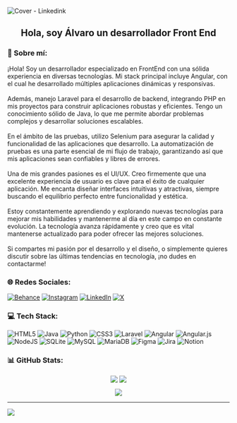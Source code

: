 ![Cover - Linkedink](https://github.com/navStudy/navStudy/assets/75001877/ba7a0668-f647-4a18-a1bd-ff850093a23c)

<h2 align="center">Hola, soy Álvaro un desarrollador Front End</h2>

### 💫 Sobre mí:
¡Hola! Soy un desarrollador especializado en FrontEnd con una sólida experiencia en diversas tecnologías. Mi stack principal incluye Angular, con el cual he desarrollado múltiples aplicaciones dinámicas y responsivas. <br><br>Además, manejo Laravel para el desarrollo de backend, integrando PHP en mis proyectos para construir aplicaciones robustas y eficientes. Tengo un conocimiento sólido de Java, lo que me permite abordar problemas complejos y desarrollar soluciones escalables. <br><br>En el ámbito de las pruebas, utilizo Selenium para asegurar la calidad y funcionalidad de las aplicaciones que desarrollo. La automatización de pruebas es una parte esencial de mi flujo de trabajo, garantizando así que mis aplicaciones sean confiables y libres de errores.<br><br>Una de mis grandes pasiones es el UI/UX. Creo firmemente que una excelente experiencia de usuario es clave para el éxito de cualquier aplicación. Me encanta diseñar interfaces intuitivas y atractivas, siempre buscando el equilibrio perfecto entre funcionalidad y estética.<br><br>Estoy constantemente aprendiendo y explorando nuevas tecnologías para mejorar mis habilidades y mantenerme al día en este campo en constante evolución. La tecnología avanza rápidamente y creo que es vital mantenerse actualizado para poder ofrecer las mejores soluciones.<br><br>Si compartes mi pasión por el desarrollo y el diseño, o simplemente quieres discutir sobre las últimas tendencias en tecnología, ¡no dudes en contactarme!


### 🌐 Redes Sociales:
[![Behance](https://img.shields.io/badge/Behance-1769ff?logo=behance&logoColor=white)](https://behance.net/https://www.behance.net/alvarovillegas3) [![Instagram](https://img.shields.io/badge/Instagram-%23E4405F.svg?logo=Instagram&logoColor=white)](https://instagram.com/https://www.instagram.com/navy.study/) [![LinkedIn](https://img.shields.io/badge/LinkedIn-%230077B5.svg?logo=linkedin&logoColor=white)](https://linkedin.com/in/https://www.linkedin.com/in/alvaro-villegas/) [![X](https://img.shields.io/badge/X-black.svg?logo=X&logoColor=white)](https://x.com/https://twitter.com/nav_study) 


### 💻 Tech Stack:
![HTML5](https://img.shields.io/badge/html5-%23E34F26.svg?style=for-the-badge&logo=html5&logoColor=white) ![Java](https://img.shields.io/badge/java-%23ED8B00.svg?style=for-the-badge&logo=openjdk&logoColor=white) ![Python](https://img.shields.io/badge/python-3670A0?style=for-the-badge&logo=python&logoColor=ffdd54) ![CSS3](https://img.shields.io/badge/css3-%231572B6.svg?style=for-the-badge&logo=css3&logoColor=white) ![Laravel](https://img.shields.io/badge/laravel-%23FF2D20.svg?style=for-the-badge&logo=laravel&logoColor=white) ![Angular](https://img.shields.io/badge/angular-%23DD0031.svg?style=for-the-badge&logo=angular&logoColor=white) ![Angular.js](https://img.shields.io/badge/angular.js-%23E23237.svg?style=for-the-badge&logo=angularjs&logoColor=white) ![NodeJS](https://img.shields.io/badge/node.js-6DA55F?style=for-the-badge&logo=node.js&logoColor=white) ![SQLite](https://img.shields.io/badge/sqlite-%2307405e.svg?style=for-the-badge&logo=sqlite&logoColor=white) ![MySQL](https://img.shields.io/badge/mysql-4479A1.svg?style=for-the-badge&logo=mysql&logoColor=white) ![MariaDB](https://img.shields.io/badge/MariaDB-003545?style=for-the-badge&logo=mariadb&logoColor=white) ![Figma](https://img.shields.io/badge/figma-%23F24E1E.svg?style=for-the-badge&logo=figma&logoColor=white) ![Jira](https://img.shields.io/badge/jira-%230A0FFF.svg?style=for-the-badge&logo=jira&logoColor=white) ![Notion](https://img.shields.io/badge/Notion-%23000000.svg?style=for-the-badge&logo=notion&logoColor=white)


### 📊 GitHub Stats:
<p align="center">
  <img align="center" src="https://github-readme-stats.vercel.app/api?username=navStudy&theme=cobalt&hide_border=false&include_all_commits=true&count_private=true">
  <img align="center" src="https://github-readme-streak-stats.herokuapp.com/?user=navStudy&theme=cobalt&hide_border=false">
</p>
<p align="center">
  <img align="center" src="https://github-readme-stats.vercel.app/api/top-langs/?username=navStudy&theme=cobalt&hide_border=false&include_all_commits=true&count_private=true&layout=compact">
</p>

---
[![](https://visitcount.itsvg.in/api?id=navStudy&icon=3&color=6)](https://visitcount.itsvg.in)

<!-- Proudly created with GPRM ( https://gprm.itsvg.in ) -->
